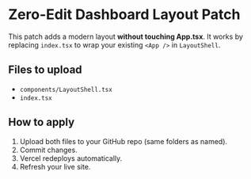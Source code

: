 # Zero-Edit Dashboard Layout Patch

This patch adds a modern layout **without touching App.tsx**.
It works by replacing `index.tsx` to wrap your existing `<App />` in `LayoutShell`.

## Files to upload
- `components/LayoutShell.tsx`
- `index.tsx`

## How to apply
1) Upload both files to your GitHub repo (same folders as named).
2) Commit changes.
3) Vercel redeploys automatically.
4) Refresh your live site.
